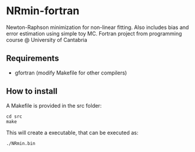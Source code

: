 # NRmin-fortran

Newton-Raphson minimization for non-linear fitting.
Also includes bias and error estimation using simple toy MC.
Fortran project from programming course @ University of Cantabria


## Requirements

* gfortran (modify Makefile for other compilers)

## How to install

A Makefile is provided in the src folder:

    cd src
    make

This will create a executable, that can be executed as:

    ./NRmin.bin
